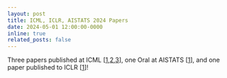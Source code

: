 ```yaml
---
layout: post
title: ICML, ICLR, AISTATS 2024 Papers
date: 2024-05-01 12:00:00-0000
inline: true
related_posts: false
---
```


Three papers published at ICML [<a href="https://timrudner.com/cgd" target="_blank">1</a>,<a href="https://timrudner.com/pacllm" target="_blank">2</a>,<a href="https://timrudner.com/bayespos" target="_blank">3</a>], one Oral at AISTATS [<a href="gap" target="_blank">1</a>], and one paper published to ICLR [<a href="https://timrudner.com/bayesopt" target="_blank">1</a>]!